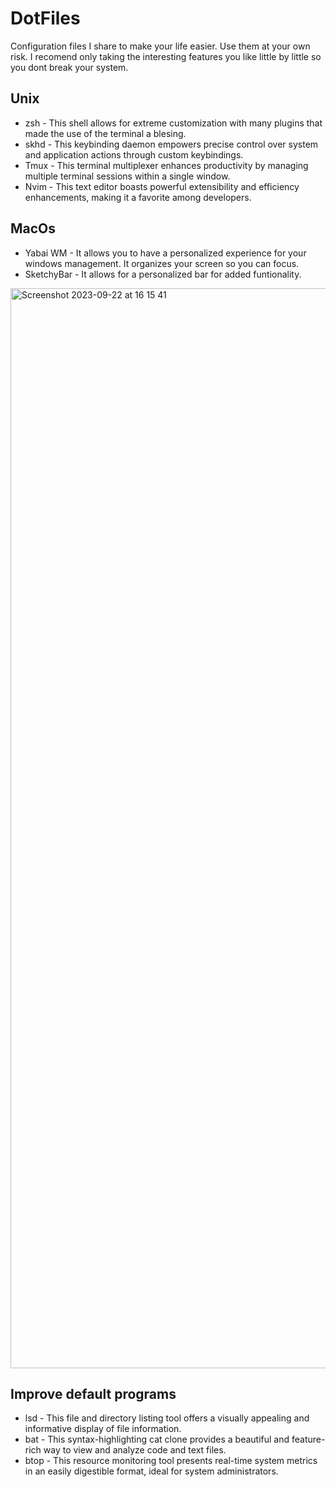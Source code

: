 # DotFiles
Configuration files I share to make your life easier. Use them at your own risk. I recomend only taking the interesting features you like little by little so you dont break your system.

## Unix

- zsh - This shell allows for extreme customization with many plugins that made the use of the terminal a blesing.
- skhd - This keybinding daemon empowers precise control over system and application actions through custom keybindings.
- Tmux - This terminal multiplexer enhances productivity by managing multiple terminal sessions within a single window.
- Nvim - This text editor boasts powerful extensibility and efficiency enhancements, making it a favorite among developers.

## MacOs

- Yabai WM - It allows you to have a personalized experience for your windows management. It organizes your screen so you can focus.
- SketchyBar - It allows for a personalized bar for added funtionality.
<img width="1728" alt="Screenshot 2023-09-22 at 16 15 41" src="https://github.com/rgsaura/DotFiles/assets/16281075/c14e88b3-175a-4ad2-a970-bf8cebbe9080">


## Improve default programs

- lsd - This file and directory listing tool offers a visually appealing and informative display of file information.
- bat - This syntax-highlighting cat clone provides a beautiful and feature-rich way to view and analyze code and text files.
- btop - This resource monitoring tool presents real-time system metrics in an easily digestible format, ideal for system administrators.

